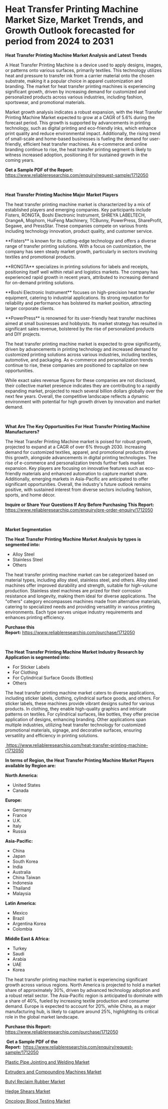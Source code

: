 <p><h1>Heat Transfer Printing Machine Market Size, Market Trends, and Growth Outlook forecasted for period from 2024 to 2031</h1></p><p><strong>Heat Transfer Printing Machine Market Analysis and Latest Trends</strong></p>
<p><p>A Heat Transfer Printing Machine is a device used to apply designs, images, or patterns onto various surfaces, primarily textiles. This technology utilizes heat and pressure to transfer ink from a carrier material onto the chosen substrate, making it a popular choice in apparel customization and branding. The market for heat transfer printing machines is experiencing significant growth, driven by increasing demand for customized and personalized products across various industries, including fashion, sportswear, and promotional materials.</p><p>Market growth analysis indicates a robust expansion, with the Heat Transfer Printing Machine Market expected to grow at a CAGR of 5.6% during the forecast period. This growth is supported by advancements in printing technology, such as digital printing and eco-friendly inks, which enhance print quality and reduce environmental impact. Additionally, the rising trend of small-scale and home-based businesses is fueling the demand for user-friendly, efficient heat transfer machines. As e-commerce and online branding continue to rise, the heat transfer printing segment is likely to witness increased adoption, positioning it for sustained growth in the coming years.</p></p>
<p><strong>Get a Sample PDF of the Report:&nbsp;</strong> <a href="https://www.reliableresearchiq.com/enquiry/request-sample/1712050?utm_campaign=1088&utm_medium=2&utm_source=Github&utm_content=ia&utm_term=22102024&utm_id=heat-transfer-printing-machine">https://www.reliableresearchiq.com/enquiry/request-sample/1712050</a></p>
<p>&nbsp;</p>
<p><strong>Heat Transfer Printing Machine Major Market Players</strong></p>
<p><p>The heat transfer printing machine market is characterized by a mix of established players and emerging companies. Key participants include Fisters, RONGTA, Boshi Electronic Instrument, SHREYA LABELTECH, OrangeA, Mophorn, HuiFeng Machinery, TCBunny, PowerPress, ShareProfit, Segawe, and PressStar. These companies compete on various fronts including technology innovation, product quality, and customer service.</p><p>**Fisters** is known for its cutting-edge technology and offers a diverse range of transfer printing solutions. With a focus on customization, the company has seen steady market growth, particularly in sectors involving textiles and promotional products. </p><p>**RONGTA** specializes in printing solutions for labels and receipts, positioning itself well within retail and logistics markets. The company has experienced rapid growth in recent years, attributed to increasing demand for on-demand printing solutions.</p><p>**Boshi Electronic Instrument** focuses on high-precision heat transfer equipment, catering to industrial applications. Its strong reputation for reliability and performance has bolstered its market position, attracting larger corporate clients.</p><p>**PowerPress** is renowned for its user-friendly heat transfer machines aimed at small businesses and hobbyists. Its market strategy has resulted in significant sales revenue, bolstered by the rise of personalized products and DIY projects.</p><p>The heat transfer printing machine market is expected to grow significantly, driven by advancements in printing technology and increased demand for customized printing solutions across various industries, including textiles, automotive, and packaging. As e-commerce and personalization trends continue to rise, these companies are positioned to capitalize on new opportunities.</p><p>While exact sales revenue figures for these companies are not disclosed, their collective market presence indicates they are contributing to a rapidly expanding market, projected to reach several billion dollars globally over the next few years. Overall, the competitive landscape reflects a dynamic environment with potential for high growth driven by innovation and market demand.</p></p>
<p>&nbsp;</p>
<p><strong>What Are The Key Opportunities For Heat Transfer Printing Machine Manufacturers?</strong></p>
<p><p>The Heat Transfer Printing Machine market is poised for robust growth, projected to expand at a CAGR of over 6% through 2030. Increasing demand for customized textiles, apparel, and promotional products drives this growth, alongside advancements in digital printing technologies. The rise of e-commerce and personalization trends further fuels market expansion. Key players are focusing on innovative features such as eco-friendly materials and enhanced automation to capture market share. Additionally, emerging markets in Asia-Pacific are anticipated to offer significant opportunities. Overall, the industry's future outlook remains positive, with sustained interest from diverse sectors including fashion, sports, and home décor.</p></p>
<p><strong>Inquire or Share Your Questions If Any Before Purchasing This Report:</strong> <a href="https://www.reliableresearchiq.com/enquiry/pre-order-enquiry/1712050?utm_campaign=1088&utm_medium=2&utm_source=Github&utm_content=ia&utm_term=22102024&utm_id=heat-transfer-printing-machine">https://www.reliableresearchiq.com/enquiry/pre-order-enquiry/1712050</a></p>
<p>&nbsp;</p>
<p><strong>Market Segmentation</strong></p>
<p><strong>The Heat Transfer Printing Machine Market Analysis by types is segmented into:</strong></p>
<p><ul><li>Alloy Steel</li><li>Stainless Steel</li><li>Others</li></ul></p>
<p><p>The heat transfer printing machine market can be categorized based on material types, including alloy steel, stainless steel, and others. Alloy steel machines offer improved durability and strength, suitable for high-volume production. Stainless steel machines are prized for their corrosion resistance and longevity, making them ideal for diverse applications. The "others" category encompasses machines made from alternative materials, catering to specialized needs and providing versatility in various printing environments. Each type serves unique industry requirements and enhances printing efficiency.</p></p>
<p><strong>Purchase this Report:&nbsp;</strong><a href="https://www.reliableresearchiq.com/purchase/1712050?utm_campaign=1088&utm_medium=2&utm_source=Github&utm_content=ia&utm_term=22102024&utm_id=heat-transfer-printing-machine">https://www.reliableresearchiq.com/purchase/1712050</a></p>
<p>&nbsp;</p>
<p><strong>The Heat Transfer Printing Machine Market Industry Research by Application is segmented into:</strong></p>
<p><ul><li>For Sticker Labels</li><li>For Clothing</li><li>For Cylindrical Surface Goods (Bottles)</li><li>Others</li></ul></p>
<p><p>The heat transfer printing machine market caters to diverse applications, including sticker labels, clothing, cylindrical surface goods, and others. For sticker labels, these machines provide vibrant designs suited for various products. In clothing, they enable high-quality graphics and intricate patterns on textiles. For cylindrical surfaces, like bottles, they offer precise application of designs, enhancing branding. Other applications span multiple industries, utilizing heat transfer technology for customized promotional materials, signage, and decorative surfaces, ensuring versatility and efficiency in printing solutions.</p></p>
<p><a href="https://www.reliableresearchiq.com/heat-transfer-printing-machine-r1712050?utm_campaign=1088&utm_medium=2&utm_source=Github&utm_content=ia&utm_term=22102024&utm_id=heat-transfer-printing-machine">&nbsp;https://www.reliableresearchiq.com/heat-transfer-printing-machine-r1712050</a></p>
<p><strong>In terms of Region, the Heat Transfer Printing Machine Market Players available by Region are:</strong></p>
<p>
    <p> <strong> North America: </strong>
        <ul>
            <li>United States</li>
            <li>Canada</li>
        </ul>
        </p> 
    <p> <strong> Europe: </strong>
        <ul>
            <li>Germany</li>
            <li>France</li>
            <li>U.K.</li>
            <li>Italy</li>
            <li>Russia</li>
        </ul>
        </p> 
    <p> <strong> Asia-Pacific: </strong>
        <ul>
            <li>China</li>
            <li>Japan</li>
            <li>South Korea</li>
            <li>India</li>
            <li>Australia</li>
            <li>China Taiwan</li>
            <li>Indonesia</li>
            <li>Thailand</li>
            <li>Malaysia</li>
        </ul>
        </p> 
    <p> <strong> Latin America: </strong>
        <ul>
            <li>Mexico</li>
            <li>Brazil</li>
            <li>Argentina Korea</li>
            <li>Colombia</li>
        </ul>
        </p> 
    <p> <strong> Middle East & Africa: </strong>
        <ul>
            <li>Turkey</li>
            <li>Saudi</li>
            <li>Arabia</li>
            <li>UAE</li>
            <li>Korea</li>
        </ul>
    </p>
    </p>
<p><p>The heat transfer printing machine market is experiencing significant growth across various regions. North America is projected to hold a market share of approximately 30%, driven by advanced technology adoption and a robust retail sector. The Asia-Pacific region is anticipated to dominate with a share of 40%, fueled by increasing textile production and consumer demand. Europe is expected to account for 20%, while China, as a major manufacturing hub, is likely to capture around 25%, highlighting its critical role in the global market landscape.</p></p>
<p><strong>Purchase this Report: </strong><a href="https://www.reliableresearchiq.com/purchase/1712050?utm_campaign=1088&utm_medium=2&utm_source=Github&utm_content=ia&utm_term=22102024&utm_id=heat-transfer-printing-machine">https://www.reliableresearchiq.com/purchase/1712050</a></p>
<p>&nbsp;<strong>Get a Sample PDF of the Report:&nbsp;&nbsp;</strong><a href="https://www.reliableresearchiq.com/enquiry/request-sample/1712050?utm_campaign=1088&utm_medium=2&utm_source=Github&utm_content=ia&utm_term=22102024&utm_id=heat-transfer-printing-machine">https://www.reliableresearchiq.com/enquiry/request-sample/1712050</a></p>
<p><strong></strong></p>
<p><p><a href="https://www.linkedin.com/pulse/global-perspectives-plastic-pipe-jointing-welding-market-trends-6a2af?utm_campaign=1088&utm_medium=2&utm_source=Github&utm_content=ia&utm_term=22102024&utm_id=heat-transfer-printing-machine">Plastic Pipe Jointing and Welding Market</a></p><p><a href="https://issuu.com/reportprime-2/docs/extruders-and-compounding-machines-_edcd01c65a0d8a?utm_campaign=1088&utm_medium=2&utm_source=Github&utm_content=ia&utm_term=22102024&utm_id=heat-transfer-printing-machine">Extruders and Compounding Machines Market</a></p><p><a href="https://github.com/vitacbq/Market-Research-Report-List-1/blob/main/butyl-reclaim-rubber-market.md?utm_campaign=1088&utm_medium=2&utm_source=Github&utm_content=ia&utm_term=22102024&utm_id=heat-transfer-printing-machine">Butyl Reclaim Rubber Market</a></p><p><a href="https://github.com/wydramppetrox/Market-Research-Report-List-1/blob/main/hedge-shears-market.md?utm_campaign=1088&utm_medium=2&utm_source=Github&utm_content=ia&utm_term=22102024&utm_id=heat-transfer-printing-machine">Hedge Shears Market</a></p><p><a href="https://www.linkedin.com/pulse/global-oncology-blood-testing-market-focus-product-type-kciyf?utm_campaign=1088&utm_medium=2&utm_source=Github&utm_content=ia&utm_term=22102024&utm_id=heat-transfer-printing-machine">Oncology Blood Testing Market</a></p></p>